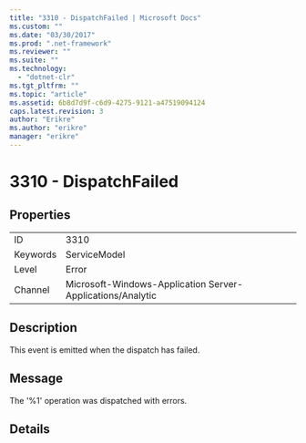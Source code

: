 ```yaml
---
title: "3310 - DispatchFailed | Microsoft Docs"
ms.custom: ""
ms.date: "03/30/2017"
ms.prod: ".net-framework"
ms.reviewer: ""
ms.suite: ""
ms.technology: 
  - "dotnet-clr"
ms.tgt_pltfrm: ""
ms.topic: "article"
ms.assetid: 6b8d7d9f-c6d9-4275-9121-a47519094124
caps.latest.revision: 3
author: "Erikre"
ms.author: "erikre"
manager: "erikre"
---
```

# 3310 - DispatchFailed
## Properties  
  
|||  
|-|-|  
|ID|3310|  
|Keywords|ServiceModel|  
|Level|Error|  
|Channel|Microsoft-Windows-Application Server-Applications/Analytic|  
  
## Description  
 This event is emitted when the dispatch has failed.  
  
## Message  
 The '%1' operation was dispatched with errors.  
  
## Details